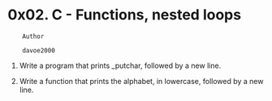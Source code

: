 #		0x02. C - Functions, nested loops



		Author

		davoe2000

1.  Write a program that prints _putchar, followed by a new line.

2.  Write a function that prints the alphabet, in lowercase, followed by a new line.
